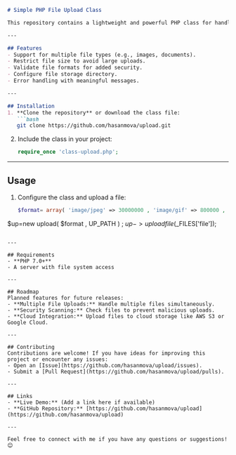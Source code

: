 ```markdown
# Simple PHP File Upload Class

This repository contains a lightweight and powerful PHP class for handling file uploads on the server. The class makes it easy to manage and upload files with high security and flexibility.

---

## Features
- Support for multiple file types (e.g., images, documents).
- Restrict file size to avoid large uploads.
- Validate file formats for added security.
- Configure file storage directory.
- Error handling with meaningful messages.

---

## Installation
1. **Clone the repository** or download the class file:
   ```bash
   git clone https://github.com/hasanmova/upload.git
   ```
2. Include the class in your project:
   ```php
   require_once 'class-upload.php';
   ```

---

## Usage
1. Configure the class and upload a file:
   ```php
   $format= array( 'image/jpeg' => 30000000 , 'image/gif' => 800000 , 'image/png' => 400000 ) ; //all format allow upload

$up=new upload( $format , UP_PATH ) ;
$up->uploadfile($_FILES['file']);

 
   ```

---

## Requirements
- **PHP 7.0+**
- A server with file system access

---

## Roadmap
Planned features for future releases:
- **Multiple File Uploads:** Handle multiple files simultaneously.
- **Security Scanning:** Check files to prevent malicious uploads.
- **Cloud Integration:** Upload files to cloud storage like AWS S3 or Google Cloud.

---

## Contributing
Contributions are welcome! If you have ideas for improving this project or encounter any issues:
- Open an [Issue](https://github.com/hasanmova/upload/issues).
- Submit a [Pull Request](https://github.com/hasanmova/upload/pulls).

---

## Links
- **Live Demo:** (Add a link here if available)
- **GitHub Repository:** [https://github.com/hasanmova/upload](https://github.com/hasanmova/upload)

---

Feel free to connect with me if you have any questions or suggestions! 😊
```











